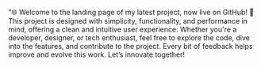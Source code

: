 "🌐 Welcome to the landing page of my latest project, now live on GitHub! 🚀 This project is designed with simplicity, functionality, and performance in mind, offering a clean and intuitive user experience. Whether you're a developer, designer, or tech enthusiast, feel free to explore the code, dive into the features, and contribute to the project. Every bit of feedback helps improve and evolve this work. Let’s innovate together!
